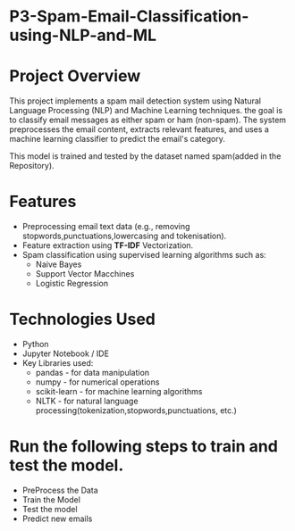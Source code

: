 # P3-Spam-Email-Classification-using-NLP-and-ML
# Project Overview 
<p> This project implements a spam mail detection system using Natural Language Processing (NLP) and Machine Learning techniques. the goal is to classify email messages as either spam or ham (non-spam). The system preprocesses the email content, extracts relevant features, and uses a machine learning classifier to predict the email's category.</p>
<p> This model is trained and tested by the dataset named spam(added in the Repository). </p>

# Features
<ul>
  <li>Preprocessing email text data (e.g., removing stopwords,punctuations,lowercasing and tokenisation).</li>
  <li>Feature extraction using <strong>TF-IDF</strong> Vectorization.</li>
  <li>Spam classification using supervised learning algorithms such as:
     <ul> 
        <li>Naive Bayes</li>
        <li>Support Vector Macchines</li>
        <li>Logistic Regression</li>
     </ul>
</ul>


# Technologies Used
 <ul>
    <li>Python</li>
    <li>Jupyter Notebook / IDE</li>
    <li>Key Libraries used:
       <ul> 
          <li>pandas - for data manipulation</li>
          <li>numpy - for numerical operations</li>
          <li>scikit-learn - for machine learning algorithms</li>
          <li>NLTK - for natural language processing(tokenization,stopwords,punctuations, etc.)</li>
       </ul>
 </ul>

 # Run the following steps to train and test the model.
 <ul>
    <li>PreProcess the Data</li>
    <li>Train the Model</li>
    <li>Test the model</li>
    <li>Predict new emails</li>
 </ul>

